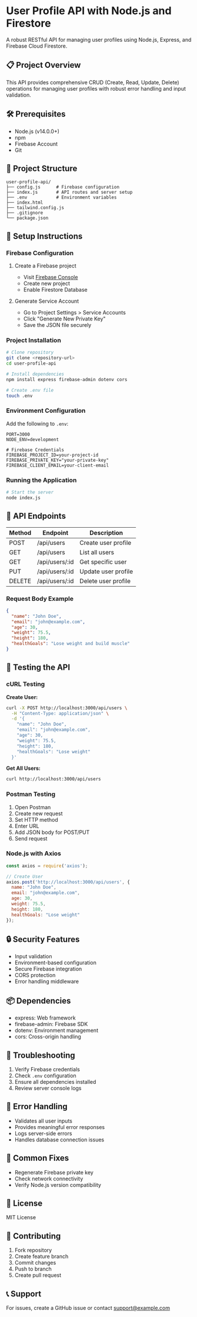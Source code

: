 # User Profile API with Node.js and Firestore

A robust RESTful API for managing user profiles using Node.js, Express, and Firebase Cloud Firestore.

## 📋 Project Overview

This API provides comprehensive CRUD (Create, Read, Update, Delete) operations for managing user profiles with robust error handling and input validation.

## 🛠 Prerequisites

- Node.js (v14.0.0+)
- npm
- Firebase Account
- Git

## 📂 Project Structure

```
user-profile-api/
├── config.js      # Firebase configuration
├── index.js       # API routes and server setup
├── .env           # Environment variables
├── index.html
├── tailwind.config.js
├── .gitignore
└── package.json
```

## 🚀 Setup Instructions

### Firebase Configuration

1. Create a Firebase project
   - Visit [Firebase Console](https://console.firebase.google.com/)
   - Create new project
   - Enable Firestore Database

2. Generate Service Account
   - Go to Project Settings > Service Accounts
   - Click "Generate New Private Key"
   - Save the JSON file securely

### Project Installation

```bash
# Clone repository
git clone <repository-url>
cd user-profile-api

# Install dependencies
npm install express firebase-admin dotenv cors

# Create .env file
touch .env
```

### Environment Configuration

Add the following to `.env`:
```env
PORT=3000
NODE_ENV=development

# Firebase Credentials
FIREBASE_PROJECT_ID=your-project-id
FIREBASE_PRIVATE_KEY="your-private-key"
FIREBASE_CLIENT_EMAIL=your-client-email
```

### Running the Application

```bash
# Start the server
node index.js
```

## 🔗 API Endpoints

| Method | Endpoint | Description |
|--------|----------|-------------|
| POST | /api/users | Create user profile |
| GET | /api/users | List all users |
| GET | /api/users/:id | Get specific user |
| PUT | /api/users/:id | Update user profile |
| DELETE | /api/users/:id | Delete user profile |

### Request Body Example

```json
{
  "name": "John Doe",
  "email": "john@example.com",
  "age": 30,
  "weight": 75.5,
  "height": 180,
  "healthGoals": "Lose weight and build muscle"
}
```

## 🧪 Testing the API

### cURL Testing

**Create User:**
```bash
curl -X POST http://localhost:3000/api/users \
  -H "Content-Type: application/json" \
  -d '{
    "name": "John Doe",
    "email": "john@example.com",
    "age": 30,
    "weight": 75.5,
    "height": 180,
    "healthGoals": "Lose weight"
  }'
```

**Get All Users:**
```bash
curl http://localhost:3000/api/users
```

### Postman Testing
1. Open Postman
2. Create new request
3. Set HTTP method
4. Enter URL
5. Add JSON body for POST/PUT
6. Send request

### Node.js with Axios

```javascript
const axios = require('axios');

// Create User
axios.post('http://localhost:3000/api/users', {
  name: "John Doe",
  email: "john@example.com",
  age: 30,
  weight: 75.5,
  height: 180,
  healthGoals: "Lose weight"
});
```

## 🔒 Security Features

- Input validation
- Environment-based configuration
- Secure Firebase integration
- CORS protection
- Error handling middleware

## 📦 Dependencies

- express: Web framework
- firebase-admin: Firebase SDK
- dotenv: Environment management
- cors: Cross-origin handling

## 🐛 Troubleshooting

1. Verify Firebase credentials
2. Check `.env` configuration
3. Ensure all dependencies installed
4. Review server console logs

## 📝 Error Handling

- Validates all user inputs
- Provides meaningful error responses
- Logs server-side errors
- Handles database connection issues

## 🔧 Common Fixes

- Regenerate Firebase private key
- Check network connectivity
- Verify Node.js version compatibility

## 📄 License

MIT License

## 🤝 Contributing

1. Fork repository
2. Create feature branch
3. Commit changes
4. Push to branch
5. Create pull request

## 📞 Support

For issues, create a GitHub issue or contact support@example.com
